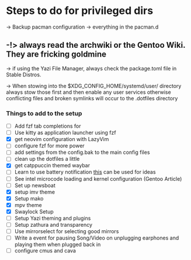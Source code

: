 # Steps to do for privileged dirs

-> Backup pacman configuration
-> everything in the pacman.d 

-!> always read the archwiki or the Gentoo Wiki. They are fricking goldmine 
-

-> if using the Yazi File Manager, always check the package.toml file in Stable Distros.

-> When stowing into the $XDG_CONFIG_HOME/systemd/user/ directory always stow those first and then enable any user services
    otherwise conflicting files and broken symlinks will occur to the .dotfiles directory

### Things to add to the setup

- [ ] Add fzf tab completions for 
- [ ] Use kitty as application launcher using fzf
- [X] get neovim configuration with LazyVim
- [ ] configure fzf for more power
- [ ] add settings from the config.bak to the main config files
- [ ] clean up the dotfiles a little
- [X] get catppuccin themed waybar
- [ ] Learn to use battery notification [this](https://github.com/meribold/dotfiles) can be used for ideas
- [ ] See intel microcode loading and kernel configuration (Gentoo Article)
- [ ] Set up newsboat
- [X] setup imv theme
- [X] Setup mako
- [X] mpv theme
- [X] Swaylock Setup
- [ ] Setup Yazi theming and plugins
- [ ] Setup zathura and transparency
- [ ] Use mirrorselect for selecting good mirrors
- [ ] Write a event for pausing Song/Video on unplugging earphones and playing them when plugged back in
- [ ] configure cmus and cava
